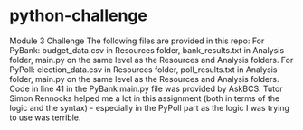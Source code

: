 # python-challenge
Module 3 Challenge
The following files are provided in this repo:
For PyBank: budget_data.csv in Resources folder, bank_results.txt in Analysis folder, main.py on the same level as the Resources and Analysis folders.
For PyPoll: election_data.csv in Resources folder, poll_results.txt in Analysis folder, main.py on the same level as the Resources and Analysis folders.
Code in line 41 in the PyBank main.py file was provided by AskBCS.
Tutor Simon Rennocks helped me a lot in this assignment (both in terms of the logic and the syntax) - especially in the PyPoll part as the logic I was trying to use was terrible.
